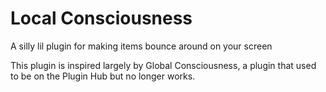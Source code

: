 # Local Consciousness
A silly lil plugin for making items bounce around on your screen

This plugin is inspired largely by Global Consciousness, a plugin that used to be on the Plugin Hub but no longer works.